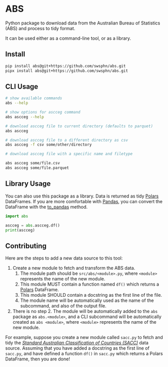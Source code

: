 # ABS

Python package to download data from the Australian Bureau of Statistics
(ABS) and process to tidy format.

It can be used either as a command-line tool, or as a library.

## Install

``` sh
pip install abs@git+https://github.com/swsphn/abs.git
pipx install abs@git+https://github.com/swsphn/abs.git
```

## CLI Usage

``` sh
# show available commands
abs --help

# show options for ascceg command
abs ascceg --help

# download ascceg file to current directory (defaults to parquet)
abs ascceg

# download ascceg file to a different directory as csv
abs ascceg -f csv some/other/directory

# download ascceg file with a specific name and filetype

abs ascceg some/file.csv
abs ascceg some/file.parquet
```

## Library Usage

You can also use this package as a library. Data is returned as tidy
[Polars][] DataFrames. If you are more comfortable with [Pandas][],
you can convert the DataFrame with the [to_pandas][] method.

``` python
import abs

ascceg = abs.ascceg.df()
print(ascceg)
```

## Contributing

Here are the steps to add a new data source to this tool:

1.  Create a new module to fetch and transform the ABS data.
    1.  The module path should be `src/abs/<module>.py`, where
        `<module>` represents the name of the new module.
    2. This module MUST contain a function named `df()` which returns
       a [Polars][] DataFrame.
    3. This module SHOULD contain a docstring as the first line of the
       file.
    4. The module name will be automatically used as the name of the
       subcommand, and also of the output file.
2. There is no step 2. The module will be automatically added to the
   `abs` package as `abs.<module>`, and a CLI subcommand will be
   automatically created as `abs <module>`, where `<module>` represents
   the name of the new module.

For example, suppose you create a new module called `sacc.py` to fetch
and tidy the _[Standard Australian Classification of Countries
(SACC)][sacc]_ data source. Assuming that you have added a docstring as
the first line of `sacc.py`, and have defined a function `df()` in
`sacc.py` which returns a Polars DataFrame, then you are done!

[Polars]: https://pola.rs/
[Pandas]: https://pandas.pydata.org/
[to_pandas]: https://docs.pola.rs/api/python/stable/reference/dataframe/api/polars.DataFrame.to_pandas.html
[sacc]: https://www.abs.gov.au/statistics/classifications/standard-australian-classification-countries-sacc/2016#data-downloads
